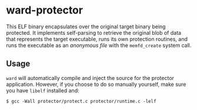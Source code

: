# ward-protector

This ELF binary encapsulates over the original target binary being protected. It implements self-parsing to retrieve the original blob of data that represents the target executable, runs its own protection routines, and runs the executable as an _anonymous file_ with the `memfd_create` system call.

## Usage

`ward` will automatically compile and inject the source for the protector application. However, if you choose to do so manually yourself, make sure you have `libelf` installed and:

```
$ gcc -Wall protector/protect.c protector/runtime.c -lelf
```
